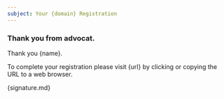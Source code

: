 ```yaml
---
subject: Your {domain} Registration
---
```


### Thank you from advocat.

Thank you {name}.

To complete your registration please visit {url} by clicking or copying the URL to a web browser.

{signature.md}